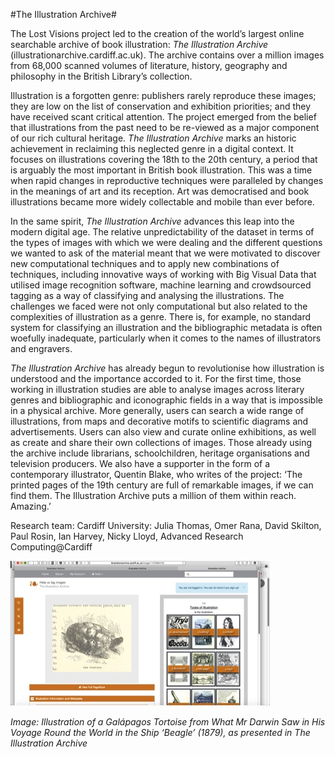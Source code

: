 #The Illustration Archive#

The Lost Visions project led to the creation of the world’s largest online searchable archive of book illustration: _The Illustration Archive_ (illustrationarchive.cardiff.ac.uk). The archive contains over a million images from 68,000 scanned volumes of literature, history, geography and philosophy in the British Library’s collection. 

Illustration is a forgotten genre: publishers rarely reproduce these images; they are low on the list of conservation and exhibition priorities; and they have received scant critical attention. The project emerged from the belief that illustrations from the past need to be re-viewed as a major component of our rich cultural heritage. _The Illustration Archive_ marks an historic achievement in reclaiming this neglected genre in a digital context. It focuses on illustrations covering the 18th to the 20th century, a period that is arguably the most important in British book illustration. This was a time when rapid changes in reproductive techniques were paralleled by changes in the meanings of art and its reception. Art was democratised and book illustrations became more widely collectable and mobile than ever before. 

In the same spirit, _The Illustration Archive_ advances this leap into the modern digital age. The relative unpredictability of the dataset in terms of the types of images with which we were dealing and the different questions we wanted to ask of the material meant that we were motivated to discover new computational techniques and to apply new combinations of techniques, including innovative ways of working with Big Visual Data that utilised image recognition software, machine learning and crowdsourced tagging as a way of classifying and analysing the illustrations. The challenges we faced were not only computational but also related to the complexities of illustration as a genre. There is, for example, no standard system for classifying an illustration and the bibliographic metadata is often woefully inadequate, particularly when it comes to the names of illustrators and engravers.

_The Illustration Archive_ has already begun to revolutionise how illustration is understood and the importance accorded to it. For the first time, those working in illustration studies are able to analyse images across literary genres and bibliographic and iconographic fields in a way that is impossible in a physical archive. More generally, users can search a wide range of illustrations, from maps and decorative motifs to scientific diagrams and advertisements. Users can also view and curate online exhibitions, as well as create and share their own collections of images. Those already using the archive include librarians, schoolchildren, heritage organisations and television producers. We also have a supporter in the form of a contemporary illustrator, Quentin Blake, who writes of the project: ‘The printed pages of the 19th century are full of remarkable images, if we can find them. The Illustration Archive puts a million of them within reach. Amazing.’ 

Research team: Cardiff University: Julia Thomas, Omer Rana, David Skilton,
Paul Rosin, Ian Harvey, Nicky Lloyd, Advanced Research Computing@Cardiff

![Image: Illustration of a Galápagos Tortoise from What Mr Darwin Saw in His Voyage Round the World in the Ship ‘Beagle’ (1879), as presented in The Illustration Archive](Images/26.jpg)

_Image: Illustration of a Galápagos Tortoise from What Mr Darwin Saw in His Voyage Round the World in the Ship ‘Beagle’ (1879), as presented in The Illustration Archive_
